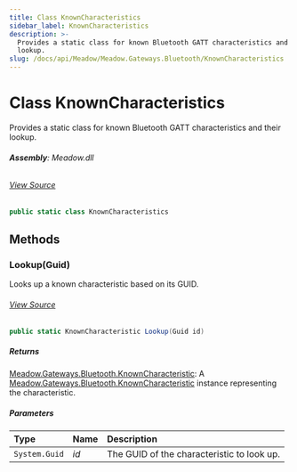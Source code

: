 ```yaml
---
title: Class KnownCharacteristics
sidebar_label: KnownCharacteristics
description: >-
  Provides a static class for known Bluetooth GATT characteristics and their
  lookup.
slug: /docs/api/Meadow/Meadow.Gateways.Bluetooth/KnownCharacteristics
---
```

# Class KnownCharacteristics
Provides a static class for known Bluetooth GATT characteristics and their lookup.

###### **Assembly**: Meadow.dll
###### [View Source](https://github.com/WildernessLabs/Meadow.Core.git/blob/develop/source/Meadow.Core/Gateways/Bluetooth/KnownCharacteristics.cs#L10)
```csharp title="Declaration"
public static class KnownCharacteristics
```
## Methods
### Lookup(Guid)
Looks up a known characteristic based on its GUID.
###### [View Source](https://github.com/WildernessLabs/Meadow.Core.git/blob/develop/source/Meadow.Core/Gateways/Bluetooth/KnownCharacteristics.cs#L22)
```csharp title="Declaration"
public static KnownCharacteristic Lookup(Guid id)
```

##### Returns

[Meadow.Gateways.Bluetooth.KnownCharacteristic](../Meadow.Gateways.Bluetooth/KnownCharacteristic): A [Meadow.Gateways.Bluetooth.KnownCharacteristic](../Meadow.Gateways.Bluetooth/KnownCharacteristic) instance representing the characteristic.
##### Parameters

| Type | Name | Description |
|:--- |:--- |:--- |
| `System.Guid` | *id* | The GUID of the characteristic to look up. |

